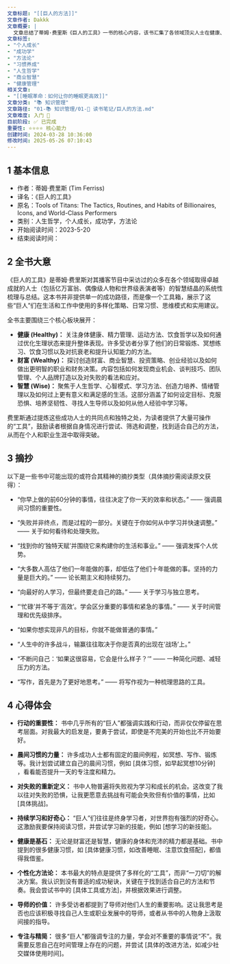 ```yaml
---
文章标题: "[[巨人的方法]]" 
文章作者: Dakkk
文章概要: |
  文章总结了蒂姆·费里斯《巨人的工具》一书的核心内容，该书汇集了各领域顶尖人士在健康、财富、智慧方面的多样化策略、习惯与思维模式。强调行动、晨间习惯、重塑失败观、终身学习和健康基石的重要性，启发读者构建个性化成功路径。
文章标签:
- "个人成长"
- "成功学"
- "方法论"
- "习惯养成"
- "人生哲学"
- "商业智慧"
- "健康管理"
相关文章:
- "[[睡眠革命：如何让你的睡眠更高效]]"
文章分类: "📚 知识管理"
文章路径: "01-📚 知识管理/01-📖 读书笔记/巨人的方法.md"
文章难度: 入门 🌱
目前阶段: ✅ 已完成
重要性: ⭐⭐⭐⭐ 核心能力
创建时间: 2024-03-28 10:36:00
修改时间: 2025-05-26 07:10:43
---
```


## 1 基本信息

- 作者：蒂姆·费里斯 (Tim Ferriss)
- 译名：《巨人的工具》
- 原名：Tools of Titans: The Tactics, Routines, and Habits of Billionaires, Icons, and World-Class Performers
- 类别：人生哲学，个人成长，成功学，方法论
- 开始阅读时间：2023-5-20
- 结束阅读时间：

## 2 全书大意

《巨人的工具》是蒂姆·费里斯对其播客节目中采访过的众多在各个领域取得卓越成就的人士（包括亿万富翁、偶像级人物和世界级表演者等）的智慧结晶的系统性梳理与总结。这本书并非提供单一的成功路径，而是像一个工具箱，展示了这些“巨人”们在生活和工作中使用的多样化策略、日常习惯、思维模式和实用建议。

全书主要围绕三个核心板块展开：

- **健康 (Healthy)：** 关注身体健康、精力管理、运动方法、饮食哲学以及如何通过优化生理状态来提升整体表现。许多受访者分享了他们的日常锻炼、冥想练习、饮食习惯以及对抗衰老和提升认知能力的方法。
- **财富 (Wealthy)：** 探讨创造财富、商业智慧、投资策略、创业经验以及如何做出更明智的职业和财务决策。内容包括如何发现商业机会、谈判技巧、团队管理、个人品牌打造以及对失败的看法和应对。
- **智慧 (Wise)：** 聚焦于人生哲学、心智模式、学习方法、创造力培养、情绪管理以及如何过上更有意义和满足感的生活。这部分涵盖了如何设定目标、克服恐惧、培养坚韧性、寻找人生导师以及如何从他人经验中学习等。

费里斯通过提炼这些成功人士的共同点和独特之处，为读者提供了大量可操作的“工具”，鼓励读者根据自身情况进行尝试、筛选和调整，找到适合自己的方法，从而在个人和职业生涯中取得突破。

## 3 摘抄

以下是一些书中可能出现的或符合其精神的摘抄类型（具体摘抄需阅读原文获得）：

- “你早上做的前60分钟的事情，往往决定了你一天的效率和状态。” —— 强调晨间习惯的重要性。

- “失败并非终点，而是过程的一部分。关键在于你如何从中学习并快速调整。” —— 关于如何看待和处理失败。

- “找到你的‘独特天赋’并围绕它来构建你的生活和事业。” —— 强调发挥个人优势。

- “大多数人高估了他们一年能做的事，却低估了他们十年能做的事。坚持的力量是巨大的。” —— 论长期主义和持续努力。

- “向最好的人学习，但最终要走自己的路。” —— 关于学习与独立思考。

- “‘忙碌’并不等于‘高效’。学会区分重要的事情和紧急的事情。” —— 关于时间管理和优先级排序。

- “如果你想实现非凡的目标，你就不能做普通的事情。”

- “人生中的许多战斗，输赢往往取决于你是否真的出现在‘战场’上。”

- “不断问自己：‘如果这很容易，它会是什么样子？’” —— 一种简化问题、减轻压力的方法。

- “写作，首先是为了更好地思考。” —— 将写作视为一种梳理思路的工具。


## 4 心得体会
- **行动的重要性：** 书中几乎所有的“巨人”都强调实践和行动，而非仅仅停留在思考层面。对我最大的启发是，要勇于尝试，即使是不完美的开始也比不开始要好。
    
- **晨间习惯的力量：** 许多成功人士都有固定的晨间例程，如冥想、写作、锻炼等。我计划尝试建立自己的晨间习惯，例如 [具体习惯，如早起冥想10分钟] ，看看能否提升一天的专注度和精力。
    
- **对失败的重新定义：** 书中人物普遍将失败视为学习和成长的机会。这改变了我以往对失败的恐惧，让我更愿意去挑战有可能会失败但有价值的事情，比如 [具体挑战]。
    
- **持续学习和好奇心：** “巨人”们往往是终身学习者，对世界抱有强烈的好奇心。这激励我要保持阅读习惯，并尝试学习新的技能，例如 [想学习的新技能]。
    
- **健康是基石：** 无论是财富还是智慧，健康的身体和充沛的精力都是基础。书中提到的很多健康习惯，如 [具体健康习惯，如改善睡眠、注意饮食搭配]，都值得我借鉴。
    
- **个性化方法论：** 本书最大的特点是提供了多样化的“工具”，而非“一刀切”的解决方案。我认识到没有普适的成功秘诀，关键在于找到适合自己的方法和节奏。我会尝试书中的 [具体工具或方法]，并根据效果进行调整。
    
- **导师的价值：** 许多受访者都提到了导师对他们人生的重要影响。这让我思考是否也应该积极寻找自己人生或职业发展中的导师，或者从书中的人物身上汲取间接的指导。
    
- **专注与精简：** 很多“巨人”都强调专注的力量，学会对不重要的事情说“不”。我需要反思自己在时间管理上存在的问题，并尝试 [具体的改进方法，如减少社交媒体使用时间]。
